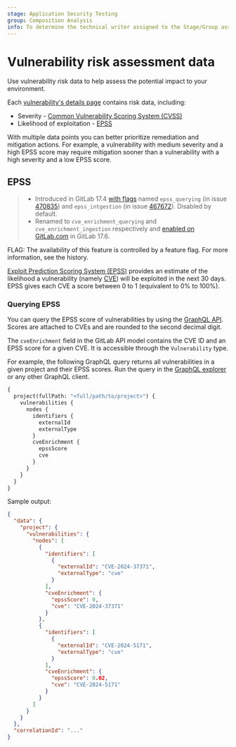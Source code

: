```yaml
---
stage: Application Security Testing
group: Composition Analysis
info: To determine the technical writer assigned to the Stage/Group associated with this page, see https://handbook.gitlab.com/handbook/product/ux/technical-writing/#assignments
---
```


# Vulnerability risk assessment data

Use vulnerability risk data to help assess the potential impact to your environment.

Each [vulnerability's details page](index.md) contains risk data, including:

- Severity - [Common Vulnerability Scoring System (CVSS)](severities.md)
- Likelihood of exploitation - [EPSS](#epss)

With multiple data points you can better prioritize remediation and mitigation actions.
For example, a vulnerability with medium severity and a high EPSS score may require mitigation
sooner than a vulnerability with a high severity and a low EPSS score.

## EPSS

> - Introduced in GitLab 17.4 [with flags](../../../administration/feature_flags.md) named `epss_querying` (in issue [470835](https://gitlab.com/gitlab-org/gitlab/-/issues/470835)) and `epss_intgestion` (in issue [467672](https://gitlab.com/gitlab-org/gitlab/-/issues/467672)). Disabled by default.
> - Renamed to `cve_enrichment_querying` and `cve_enrichment_ingestion` respectively and [enabled on GitLab.com](https://gitlab.com/gitlab-org/gitlab/-/issues/481431) in GitLab 17.6.

FLAG:
The availability of this feature is controlled by a feature flag.
For more information, see the history.

[Exploit Prediction Scoring System (EPSS)](https://www.first.org/epss) provides an estimate of the likelihood a vulnerability (namely [CVE](https://www.cve.org/)) will be exploited in the next 30 days. EPSS gives each CVE a score between 0 to 1 (equivalent to 0% to 100%).

### Querying EPSS

You can query the EPSS score of vulnerabilities by using the [GraphQL API](../../../api/graphql/index.md). Scores are attached to CVEs and are rounded to the second decimal digit.

The `cveEnrichment` field in the GitLab API model contains the CVE ID and an EPSS score for a given CVE. It is accessible through the `Vulnerability` type.

For example, the following GraphQL query returns all vulnerabilities in a given project and
their EPSS scores. Run the query in the
[GraphQL explorer](../../../api/graphql/index.md#interactive-graphql-explorer) or any other GraphQL client.

```graphql
{
  project(fullPath: "<full/path/to/project>") {
    vulnerabilities {
      nodes {
        identifiers {
          externalId
          externalType
        }
        cveEnrichment {
          epssScore
          cve
        }
      }
    }
  }
}
```

Sample output:

```json
{
  "data": {
    "project": {
      "vulnerabilities": {
        "nodes": [
          {
            "identifiers": [
              {
                "externalId": "CVE-2024-37371",
                "externalType": "cve"
              }
            ],
            "cveEnrichment": {
              "epssScore": 0,
              "cve": "CVE-2024-37371"
            }
          },
          {
            "identifiers": [
              {
                "externalId": "CVE-2024-5171",
                "externalType": "cve"
              }
            ],
            "cveEnrichment": {
              "epssScore": 0.02,
              "cve": "CVE-2024-5171"
            }
          }
        ]
      }
    }
  },
  "correlationId": "..."
}
```
